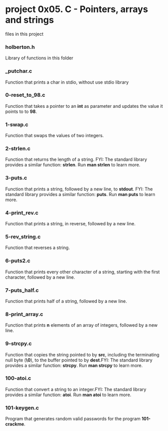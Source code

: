 # project 0x05. C - Pointers, arrays and strings

files in this project

### holberton.h
Library of functions in this folder

### _putchar.c 
Function that prints a char in stdio, without use stdio library 

### 0-reset_to_98.c

Function that takes a pointer to an **int** as parameter and updates the value it points to to **98**.

### 1-swap.c

Function that swaps the values of two integers.

### 2-strlen.c

Function that returns the length of a string. FYI: The standard library provides a similar function: **strlen**. Run **man strlen** to learn more.

### 3-puts.c

Function that prints a string, followed by a new line, to **stdout**. FYI: The standard library provides a similar function: **puts**. Run **man puts** to learn more.

### 4-print_rev.c

Function that prints a string, in reverse, followed by a new line.

### 5-rev_string.c

Function that reverses a string.

### 6-puts2.c

Function that prints every other character of a string, starting with the first character, followed by a new line.

### 7-puts_half.c

Function that prints half of a string, followed by a new line.

###  8-print_array.c

Function that prints **n** elements of an array of integers, followed by a new line.

### 9-strcpy.c

Function that copies the string pointed to by **src**, including the terminating null byte (**\0**), to the buffer pointed to by **dest**.FYI: The standard library provides a similar function: **strcpy**. Run **man strcpy** to learn more.

### 100-atoi.c

Function that convert a string to an integer.FYI: The standard library provides a similar function: **atoi**. Run **man atoi** to learn more.

### 101-keygen.c

Program that generates random valid passwords for the program **101-crackme**.

